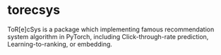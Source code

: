 # torecsys
ToR[e]cSys is a package which implementing famous recommendation system algorithm in PyTorch, including Click-through-rate prediction, Learning-to-ranking, or embedding.
